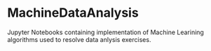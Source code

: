 # MachineDataAnalysis
Jupyter Notebooks containing implementation of Machine Learining algorithms used to resolve data anlysis exercises.
